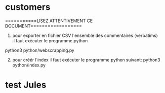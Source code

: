 # customers

===========LISEZ ATTENTIVEMENT CE DOCUMENT==================

1) pour exporter en fichier CSV l'ensemble des commentaires (verbatims) il faut exécuter le programme python

python3 python/webscrapping.py

2) pour créér l'index il faut exécuter le programme python suivant:
python3  python/index.py

# test Jules
